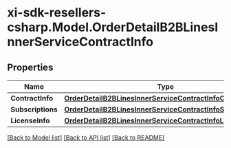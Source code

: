 # xi-sdk-resellers-csharp.Model.OrderDetailB2BLinesInnerServiceContractInfo

## Properties

Name | Type | Description | Notes
------------ | ------------- | ------------- | -------------
**ContractInfo** | [**OrderDetailB2BLinesInnerServiceContractInfoContractInfo**](OrderDetailB2BLinesInnerServiceContractInfoContractInfo.md) |  | [optional] 
**Subscriptions** | [**OrderDetailB2BLinesInnerServiceContractInfoSubscriptions**](OrderDetailB2BLinesInnerServiceContractInfoSubscriptions.md) |  | [optional] 
**LicenseInfo** | [**OrderDetailB2BLinesInnerServiceContractInfoLicenseInfo**](OrderDetailB2BLinesInnerServiceContractInfoLicenseInfo.md) |  | [optional] 

[[Back to Model list]](../README.md#documentation-for-models) [[Back to API list]](../README.md#documentation-for-api-endpoints) [[Back to README]](../README.md)

